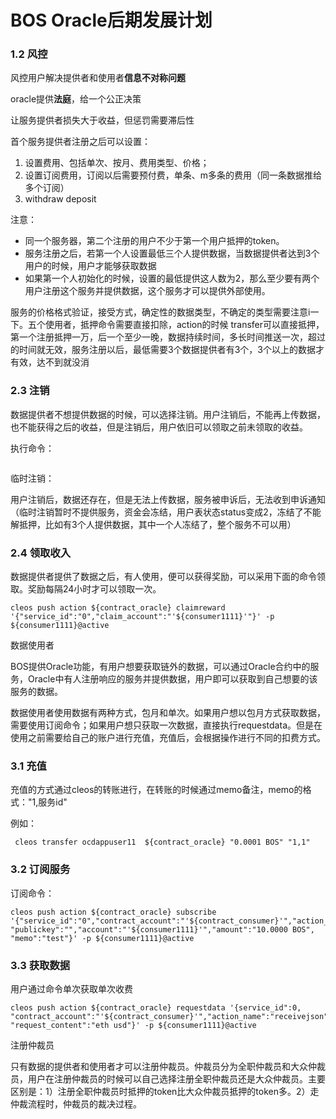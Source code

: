# BOS Oracle后期发展计划

### 1.2 风控

风控用户解决提供者和使用者**信息不对称问题**

oracle提供**法庭**，给一个公正决策

让服务提供者损失大于收益，但惩罚需要滞后性

首个服务提供者注册之后可以设置：

1. 设置费用、包括单次、按月、费用类型、价格；
2. 设置订阅费用，订阅以后需要预付费，单条、m多条的费用（同一条数据推给多个订阅）
3. withdraw deposit 

注意：

* 同一个服务器，第二个注册的用户不少于第一个用户抵押的token。
* 服务注册之后，若第一个人设置最低三个人提供数据，当数据提供者达到3个用户的时候，用户才能够获取数据
* 如果第一个人初始化的时候，设置的最低提供这人数为2，那么至少要有两个用户注册这个服务并提供数据，这个服务才可以提供外部使用。

服务的价格格式验证，接受方式，确定性的数据类型，不确定的类型需要注意i一下。五个使用者，抵押命令需要直接扣除，action的时候 transfer可以直接抵押，第一个注册抵押一万，后一个至少一晚，数据持续时间，多长时间推送一次，超过的时间就无效，服务注册以后，最低需要3个数据提供者有3个，3个以上的数据才有效，达不到就没消

### 2.3 注销

数据提供者不想提供数据的时候，可以选择注销。用户注销后，不能再上传数据，也不能获得之后的收益，但是注销后，用户依旧可以领取之前未领取的收益。

执行命令：

```text

```

临时注销：

用户注销后，数据还存在，但是无法上传数据，服务被申诉后，无法收到申诉通知（临时注销暂时不提供服务，资金会冻结，用户表状态status变成2，冻结了不能解抵押，比如有3个人提供数据，其中一个人冻结了，整个服务不可以用）

### 2.4 领取收入

数据提供者提供了数据之后，有人使用，便可以获得奖励，可以采用下面的命令领取。奖励每隔24小时才可以领取一次。

```text
cleos push action ${contract_oracle} claimreward '{"service_id":"0","claim_account":"'${consumer1111}'"}' -p ${consumer1111}@active
```

数据使用者

BOS提供Oracle功能，有用户想要获取链外的数据，可以通过Oracle合约中的服务，Oracle中有人注册响应的服务并提供数据，用户即可以获取到自己想要的该服务的数据。

数据使用者使用数据有两种方式，包月和单次。如果用户想以包月方式获取数据，需要使用订阅命令；如果用户想只获取一次数据，直接执行requestdata。但是在使用之前需要给自己的账户进行充值，充值后，会根据操作进行不同的扣费方式。

### 3.1 充值

充值的方式通过cleos的转账进行，在转账的时候通过memo备注，memo的格式："1,服务id"

例如：

```text
 cleos transfer ocdappuser11  ${contract_oracle} "0.0001 BOS" "1,1"
```

### 3.2 订阅服务

订阅命令：

```text
cleos push action ${contract_oracle} subscribe   '{"service_id":"0","contract_account":"'${contract_consumer}'","action_name":"receivejson", "publickey":"","account":"'${consumer1111}'","amount":"10.0000 BOS", "memo":"test"}' -p ${consumer1111}@active
```

### 3.3 获取数据

用户通过命令单次获取单次收费

```text
cleos push action ${contract_oracle} requestdata '{service_id":0,  "contract_account":"'${contract_consumer}'","action_name":"receivejson","requester":"'${consumer1111}'", "request_content":"eth usd"}' -p ${consumer1111}@active
```

注册仲裁员

只有数据的提供者和使用者才可以注册仲裁员。仲裁员分为全职仲裁员和大众仲裁员，用户在注册仲裁员的时候可以自己选择注册全职仲裁员还是大众仲裁员。主要区别是：1）注册全职仲裁员时抵押的token比大众仲裁员抵押的token多。2）走仲裁流程时，仲裁员的裁决过程。



